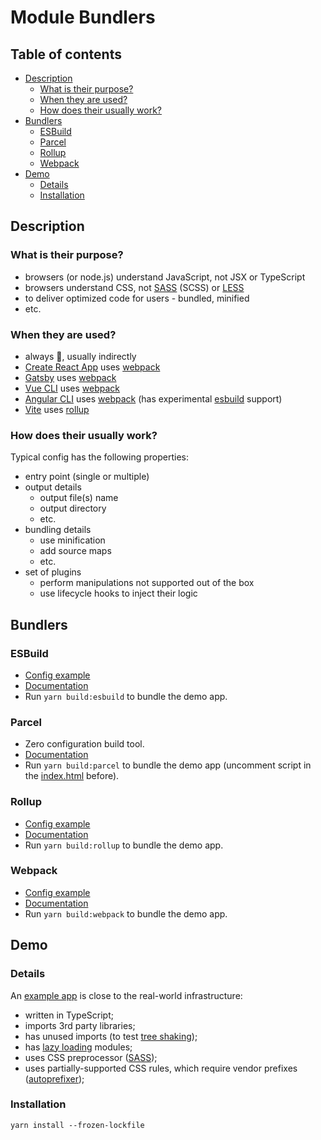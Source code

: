 # Module Bundlers

## Table of contents
- [Description](#description)
  - [What is their purpose?](#what-is-their-purpose)
  - [When they are used?](#when-they-are-used)
  - [How does their usually work?](#how-does-their-usually-work)
- [Bundlers](#bundlers)
  - [ESBuild](#esbuild)
  - [Parcel](#parcel)
  - [Rollup](#rollup)
  - [Webpack](#webpack)
- [Demo](#demo)
  - [Details](#details)
  - [Installation](#installation)


## Description

### What is their purpose?
- browsers (or node.js) understand JavaScript, not JSX or TypeScript
- browsers understand CSS, not [SASS](https://sass-lang.com/) (SCSS) or [LESS](https://lesscss.org/)
- to deliver optimized code for users - bundled, minified
- etc.


### When they are used?
- always 🙂, usually indirectly
- [Create React App](https://create-react-app.dev/) uses [webpack](https://webpack.js.org/)
- [Gatsby](https://www.gatsbyjs.com/) uses [webpack](https://webpack.js.org/)
- [Vue CLI](https://cli.vuejs.org/) uses [webpack](https://webpack.js.org/)
- [Angular CLI](https://angular.io/cli) uses [webpack](https://webpack.js.org/) (has experimental [esbuild](https://esbuild.github.io/) support)
- [Vite](https://vitejs.dev/) uses [rollup](https://rollupjs.org/)


### How does their usually work?

Typical config has the following properties:
- entry point (single or multiple)
- output details
  - output file(s) name
  - output directory
  - etc.
- bundling details
  - use minification
  - add source maps
  - etc.
- set of plugins
  - perform manipulations not supported out of the box
  - use lifecycle hooks to inject their logic

## Bundlers

### ESBuild
- [Config example](./esbuild.config.js)
- [Documentation](https://esbuild.github.io/)
- Run `yarn build:esbuild` to bundle the demo app.


### Parcel
- Zero configuration build tool.
- [Documentation](https://parceljs.org/)
- Run `yarn build:parcel` to bundle the demo app (uncomment script in the [index.html](./app/index.html) before).


### Rollup
- [Config example](./rollup.config.js)
- [Documentation](https://rollupjs.org/)
- Run `yarn build:rollup` to bundle the demo app.


### Webpack
- [Config example](./webpack.config.js)
- [Documentation](https://webpack.js.org/)
- Run `yarn build:webpack` to bundle the demo app.


## Demo

### Details
An [example app](./app/main.ts) is close to the real-world infrastructure:
- written in TypeScript;
- imports 3rd party libraries;
- has unused imports (to test [tree shaking](https://en.wikipedia.org/wiki/Tree_shaking));
- has [lazy loading](https://en.wikipedia.org/wiki/Lazy_loading) modules;
- uses CSS preprocessor ([SASS](https://sass-lang.com/));
- uses partially-supported CSS rules, which require vendor prefixes ([autoprefixer](https://github.com/postcss/autoprefixer));


### Installation
```
yarn install --frozen-lockfile
```
